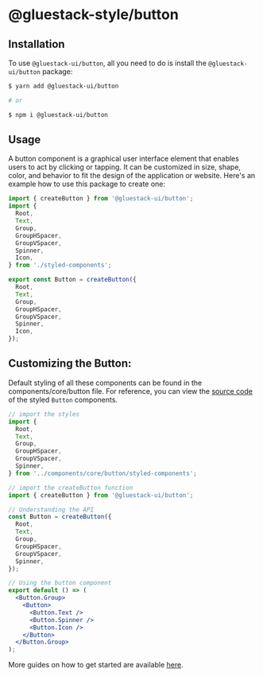 # @gluestack-style/button

## Installation

To use `@gluestack-ui/button`, all you need to do is install the
`@gluestack-ui/button` package:

```sh
$ yarn add @gluestack-ui/button

# or

$ npm i @gluestack-ui/button
```

## Usage

A button component is a graphical user interface element that enables users to act by clicking or tapping. It can be customized in size, shape, color, and behavior to fit the design of the application or website. Here's an example how to use this package to create one:

```jsx
import { createButton } from '@gluestack-ui/button';
import {
  Root,
  Text,
  Group,
  GroupHSpacer,
  GroupVSpacer,
  Spinner,
  Icon,
} from './styled-components';

export const Button = createButton({
  Root,
  Text,
  Group,
  GroupHSpacer,
  GroupVSpacer,
  Spinner,
  Icon,
});
```

## Customizing the Button:

Default styling of all these components can be found in the components/core/button file. For reference, you can view the [source code](https://github.com/gluestack/gluestack-ui/blob/development/example/storybook/src/ui-components/Button/index.tsx) of the styled `Button` components.

```jsx
// import the styles
import {
  Root,
  Text,
  Group,
  GroupHSpacer,
  GroupVSpacer,
  Spinner,
} from '../components/core/button/styled-components';

// import the createButton function
import { createButton } from '@gluestack-ui/button';

// Understanding the API
const Button = createButton({
  Root,
  Text,
  Group,
  GroupHSpacer,
  GroupVSpacer,
  Spinner,
});

// Using the button component
export default () => (
  <Button.Group>
    <Button>
      <Button.Text />
      <Button.Spinner />
      <Button.Icon />
    </Button>
  </Button.Group>
);
```

More guides on how to get started are available
[here](https://ui.gluestack.io/docs/components/forms/button).

